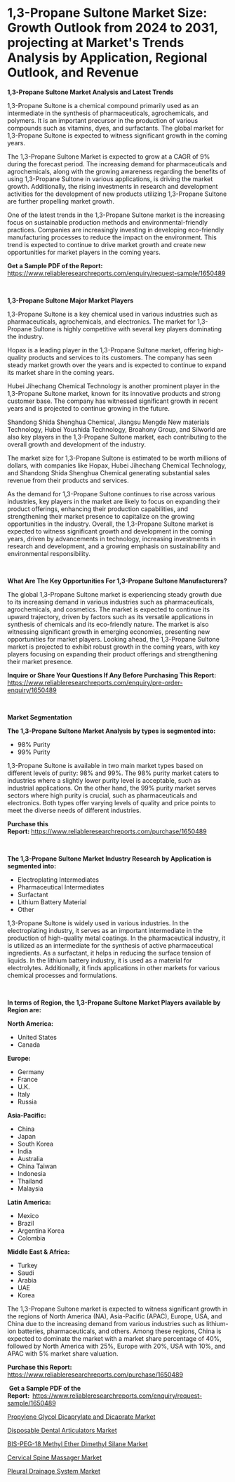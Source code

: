 <p><h1>1,3-Propane Sultone Market Size: Growth Outlook from 2024 to 2031, projecting at Market's Trends Analysis by Application, Regional Outlook, and Revenue</h1></p><p><strong>1,3-Propane Sultone Market Analysis and Latest Trends</strong></p>
<p><p>1,3-Propane Sultone is a chemical compound primarily used as an intermediate in the synthesis of pharmaceuticals, agrochemicals, and polymers. It is an important precursor in the production of various compounds such as vitamins, dyes, and surfactants. The global market for 1,3-Propane Sultone is expected to witness significant growth in the coming years.</p><p>The 1,3-Propane Sultone Market is expected to grow at a CAGR of 9% during the forecast period. The increasing demand for pharmaceuticals and agrochemicals, along with the growing awareness regarding the benefits of using 1,3-Propane Sultone in various applications, is driving the market growth. Additionally, the rising investments in research and development activities for the development of new products utilizing 1,3-Propane Sultone are further propelling market growth.</p><p>One of the latest trends in the 1,3-Propane Sultone market is the increasing focus on sustainable production methods and environmental-friendly practices. Companies are increasingly investing in developing eco-friendly manufacturing processes to reduce the impact on the environment. This trend is expected to continue to drive market growth and create new opportunities for market players in the coming years.</p></p>
<p><strong>Get a Sample PDF of the Report:&nbsp;</strong> <a href="https://www.reliableresearchreports.com/enquiry/request-sample/1650489">https://www.reliableresearchreports.com/enquiry/request-sample/1650489</a></p>
<p>&nbsp;</p>
<p><strong>1,3-Propane Sultone Major Market Players</strong></p>
<p><p>1,3-Propane Sultone is a key chemical used in various industries such as pharmaceuticals, agrochemicals, and electronics. The market for 1,3-Propane Sultone is highly competitive with several key players dominating the industry.</p><p>Hopax is a leading player in the 1,3-Propane Sultone market, offering high-quality products and services to its customers. The company has seen steady market growth over the years and is expected to continue to expand its market share in the coming years.</p><p>Hubei Jihechang Chemical Technology is another prominent player in the 1,3-Propane Sultone market, known for its innovative products and strong customer base. The company has witnessed significant growth in recent years and is projected to continue growing in the future.</p><p>Shandong Shida Shenghua Chemical, Jiangsu Mengde New materials Technology, Hubei Youshida Technology, Broahony Group, and Silworld are also key players in the 1,3-Propane Sultone market, each contributing to the overall growth and development of the industry.</p><p>The market size for 1,3-Propane Sultone is estimated to be worth millions of dollars, with companies like Hopax, Hubei Jihechang Chemical Technology, and Shandong Shida Shenghua Chemical generating substantial sales revenue from their products and services.</p><p>As the demand for 1,3-Propane Sultone continues to rise across various industries, key players in the market are likely to focus on expanding their product offerings, enhancing their production capabilities, and strengthening their market presence to capitalize on the growing opportunities in the industry. Overall, the 1,3-Propane Sultone market is expected to witness significant growth and development in the coming years, driven by advancements in technology, increasing investments in research and development, and a growing emphasis on sustainability and environmental responsibility.</p></p>
<p>&nbsp;</p>
<p><strong>What Are The Key Opportunities For 1,3-Propane Sultone Manufacturers?</strong></p>
<p><p>The global 1,3-Propane Sultone market is experiencing steady growth due to its increasing demand in various industries such as pharmaceuticals, agrochemicals, and cosmetics. The market is expected to continue its upward trajectory, driven by factors such as its versatile applications in synthesis of chemicals and its eco-friendly nature. The market is also witnessing significant growth in emerging economies, presenting new opportunities for market players. Looking ahead, the 1,3-Propane Sultone market is projected to exhibit robust growth in the coming years, with key players focusing on expanding their product offerings and strengthening their market presence.</p></p>
<p><strong>Inquire or Share Your Questions If Any Before Purchasing This Report:</strong> <a href="https://www.reliableresearchreports.com/enquiry/pre-order-enquiry/1650489">https://www.reliableresearchreports.com/enquiry/pre-order-enquiry/1650489</a></p>
<p>&nbsp;</p>
<p><strong>Market Segmentation</strong></p>
<p><strong>The 1,3-Propane Sultone Market Analysis by types is segmented into:</strong></p>
<p><ul><li>98% Purity</li><li>99% Purity</li></ul></p>
<p><p>1,3-Propane Sultone is available in two main market types based on different levels of purity: 98% and 99%. The 98% purity market caters to industries where a slightly lower purity level is acceptable, such as industrial applications. On the other hand, the 99% purity market serves sectors where high purity is crucial, such as pharmaceuticals and electronics. Both types offer varying levels of quality and price points to meet the diverse needs of different industries.</p></p>
<p><strong>Purchase this Report:&nbsp;</strong><a href="https://www.reliableresearchreports.com/purchase/1650489">https://www.reliableresearchreports.com/purchase/1650489</a></p>
<p>&nbsp;</p>
<p><strong>The 1,3-Propane Sultone Market Industry Research by Application is segmented into:</strong></p>
<p><ul><li>Electroplating Intermediates</li><li>Pharmaceutical Intermediates</li><li>Surfactant</li><li>Lithium Battery Material</li><li>Other</li></ul></p>
<p><p>1,3-Propane Sultone is widely used in various industries. In the electroplating industry, it serves as an important intermediate in the production of high-quality metal coatings. In the pharmaceutical industry, it is utilized as an intermediate for the synthesis of active pharmaceutical ingredients. As a surfactant, it helps in reducing the surface tension of liquids. In the lithium battery industry, it is used as a material for electrolytes. Additionally, it finds applications in other markets for various chemical processes and formulations.</p></p>
<p>&nbsp;</p>
<p><strong>In terms of Region, the 1,3-Propane Sultone Market Players available by Region are:</strong></p>
<p>
    <p> <strong> North America: </strong>
        <ul>
            <li>United States</li>
            <li>Canada</li>
        </ul>
        </p> 
    <p> <strong> Europe: </strong>
        <ul>
            <li>Germany</li>
            <li>France</li>
            <li>U.K.</li>
            <li>Italy</li>
            <li>Russia</li>
        </ul>
        </p> 
    <p> <strong> Asia-Pacific: </strong>
        <ul>
            <li>China</li>
            <li>Japan</li>
            <li>South Korea</li>
            <li>India</li>
            <li>Australia</li>
            <li>China Taiwan</li>
            <li>Indonesia</li>
            <li>Thailand</li>
            <li>Malaysia</li>
        </ul>
        </p> 
    <p> <strong> Latin America: </strong>
        <ul>
            <li>Mexico</li>
            <li>Brazil</li>
            <li>Argentina Korea</li>
            <li>Colombia</li>
        </ul>
        </p> 
    <p> <strong> Middle East & Africa: </strong>
        <ul>
            <li>Turkey</li>
            <li>Saudi</li>
            <li>Arabia</li>
            <li>UAE</li>
            <li>Korea</li>
        </ul>
    </p>
    </p>
<p><p>The 1,3-Propane Sultone market is expected to witness significant growth in the regions of North America (NA), Asia-Pacific (APAC), Europe, USA, and China due to the increasing demand from various industries such as lithium-ion batteries, pharmaceuticals, and others. Among these regions, China is expected to dominate the market with a market share percentage of 40%, followed by North America with 25%, Europe with 20%, USA with 10%, and APAC with 5% market share valuation.</p></p>
<p><strong>Purchase this Report: </strong><a href="https://www.reliableresearchreports.com/purchase/1650489">https://www.reliableresearchreports.com/purchase/1650489</a></p>
<p>&nbsp;<strong>Get a Sample PDF of the Report:&nbsp;&nbsp;</strong><a href="https://www.reliableresearchreports.com/enquiry/request-sample/1650489">https://www.reliableresearchreports.com/enquiry/request-sample/1650489</a></p>
<p><strong></strong></p>
<p><p><a href="https://github.com/indrystar/Market-Research-Report-List-1/blob/main/propylene-glycol-dicaprylate-and-dicaprate-market.md">Propylene Glycol Dicaprylate and Dicaprate Market</a></p><p><a href="https://medium.com/@jonathanalvarez976/disposable-dental-articulators-market-furnishes-information-on-market-share-market-trends-and-80b135d45512">Disposable Dental Articulators Market</a></p><p><a href="https://github.com/AKSHATREPORTPRIME/Market-Research-Report-List-3/blob/main/bis-peg-18-methyl-ether-dimethyl-silane-market.md">BIS-PEG-18 Methyl Ether Dimethyl Silane Market</a></p><p><a href="https://medium.com/@jonathanalvarez976/cervical-spine-massager-market-outlook-industry-overview-and-forecast-2024-to-2031-889c5c3c0774">Cervical Spine Massager Market</a></p><p><a href="https://medium.com/@jonathanalvarez976/pleural-drainage-system-market-insights-into-market-cagr-market-trends-and-growth-strategies-500c7ff88786">Pleural Drainage System Market</a></p></p>